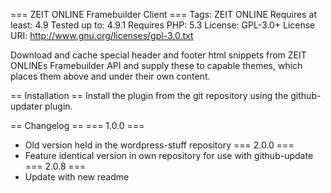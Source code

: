 === ZEIT ONLINE Framebuilder Client ===
Tags: ZEIT ONLINE
Requires at least: 4.9
Tested up to: 4.9.1
Requires PHP: 5.3
License: GPL-3.0+
License URI: http://www.gnu.org/licenses/gpl-3.0.txt

Download and cache special header and footer html snippets from ZEIT ONLINEs Framebuilder API and supply these to capable themes, which places them above and under their own content.

== Installation ==
Install the plugin from the git repository using the github-updater plugin.

== Changelog ==
=== 1.0.0 === 
 - Old version held in the wordpress-stuff repository
=== 2.0.0 ===
 - Feature identical version in own repository for use with github-update
=== 2.0.8 ===
 - Update with new readme
